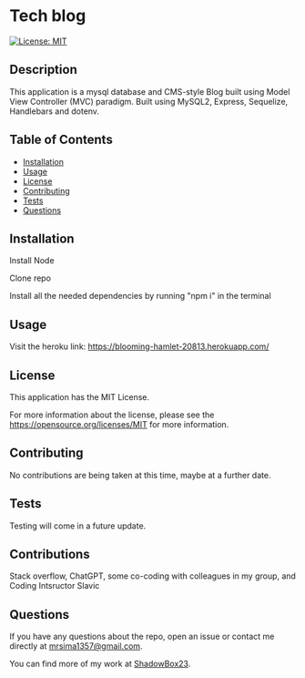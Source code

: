 # Tech blog
  [![License: MIT](https://img.shields.io/badge/License-MIT-yellow.svg)](https://opensource.org/licenses/MIT)
  ## Description
  This application is a mysql database and CMS-style Blog built using Model View Controller (MVC) paradigm. Built using MySQL2, Express, Sequelize, Handlebars and dotenv.
  ## Table of Contents
  * [Installation](#installation)
  * [Usage](#usage)
  * [License](#license)
  * [Contributing](#contributing)
  * [Tests](#tests)
  * [Questions](#questions)
  
  ## Installation
  Install Node 
  
  Clone repo 
  
  Install all the needed dependencies by running "npm i" in the terminal 

  ## Usage
  Visit the heroku link: https://blooming-hamlet-20813.herokuapp.com/

  ## License
  This application has the MIT License.

  For more information about the license, please see the https://opensource.org/licenses/MIT for more information.

  ## Contributing
  No contributions are being taken at this time, maybe at a further date.

  ## Tests
  Testing will come in a future update.
  
  ## Contributions
  Stack overflow, ChatGPT, some co-coding with colleagues in my group, and Coding Intsructor Slavic

  ## Questions
  If you have any questions about the repo, open an issue or contact me directly at mrsima1357@gmail.com.
  
  You can find more of my work at [ShadowBox23](https://github.com/ShadowBox23).


